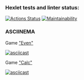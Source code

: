 ### Hexlet tests and linter status:
[![Actions Status](https://github.com/palekss/java-project-61/workflows/hexlet-check/badge.svg)](https://github.com/palekss/java-project-61/actions) [![Maintainability](https://api.codeclimate.com/v1/badges/e657ee25acb787c1b76d/maintainability)](https://codeclimate.com/github/palekss/java-project-61/maintainability)

### ASCIINEMA
Game ["Even"](https://asciinema.org/a/4f7aV1fn8Z4YfZsvS19mJfll4)

[![asciicast](https://asciinema.org/a/4f7aV1fn8Z4YfZsvS19mJfll4.svg)][def]

[def]: https://asciinema.org/a/4f7aV1fn8Z4YfZsvS19mJfll4

Game ["Calc"](https://asciinema.org/a/eStBRcWYGT5w4A8TOIQwjAd2s)

[![asciicast](https://asciinema.org/a/eStBRcWYGT5w4A8TOIQwjAd2s.svg)][def]

[def]: (https://asciinema.org/a/eStBRcWYGT5w4A8TOIQwjAd2s)
